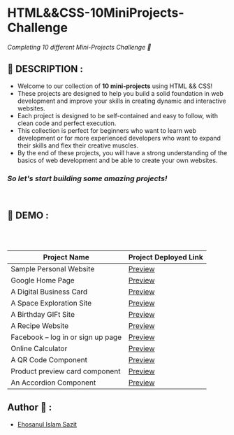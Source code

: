 # HTML&&CSS-10MiniProjects-Challenge

_Completing 10 different Mini-Projects Challenge 🚀_

## 📙 DESCRIPTION :

- Welcome to our collection of **10 mini-projects** using HTML && CSS!
- These projects are designed to help you build a solid foundation in web development and improve your skills in creating dynamic and interactive websites.
- Each project is designed to be self-contained and easy to follow, with clean code and perfect execution.
- This collection is perfect for beginners who want to learn web development or for more experienced developers who want to expand their skills and flex their creative muscles.
- By the end of these projects, you will have a strong understanding of the basics of web development and be able to create your own websites.

<h3><em>So let's start building some amazing projects!</em></h3>
<br>

## 📸 DEMO :

<br><br>

| Project Name                      | Project Deployed Link                                                                               |
| --------------------------------- | --------------------------------------------------------------------------------------------------- |
| Sample Personal Website           | [Preview](https://sazit96.github.io/10Beginner-HTML-And-CSS-Projects/SamplePersonalWebsite/)        |
| Google Home Page                  | [Preview](https://sazit96.github.io/10Beginner-HTML-And-CSS-Projects/Googleweb/)                    |
| A Digital Business Card           | [Preview](https://sazit96.github.io/10Beginner-HTML-And-CSS-Projects/BuildADigitalBusinessCard/)    |
| A Space Exploration Site          | [Preview](https://sazit96.github.io/10Beginner-HTML-And-CSS-Projects/BuildASpaceExplorationSite/)   |
| A Birthday GIFt Site              | [Preview](https://sazit96.github.io/10Beginner-HTML-And-CSS-Projects/BuildABirthdayGIFtSite/)       |
| A Recipe Website                  | [Preview](https://sazit96.github.io/10Beginner-HTML-And-CSS-Projects/ARecipeWebsite/)               |
| Facebook – log in or sign up page | [Preview](https://sazit96.github.io/10Beginner-HTML-And-CSS-Projects/FacebookLoginPage/)            |
| Online Calculator                 | [Preview](https://sazit96.github.io/10Beginner-HTML-And-CSS-Projects/OnlineCalculator/)             |
| A QR Code Component               | [Preview](https://sazit96.github.io/10Beginner-HTML-And-CSS-Projects/QrCodeComponent/)              |
| Product preview card component    | [Preview](https://sazit96.github.io/10Beginner-HTML-And-CSS-Projects/ProductPreviewCardComponent/)  |
| An Accordion Component            | [Preview](https://sazit96.github.io/10Beginner-HTML-And-CSS-Projects/BuildingAnAccordionComponent/) |

## Author 👋 :

- [Ehosanul Islam Sazit](https://github.com/sazit96)
